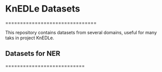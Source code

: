 
# KnEDLe Datasets
===============================

This repository contains datasets from several domains, useful for many taks in project KnEDLe.

## Datasets for NER
===========================
